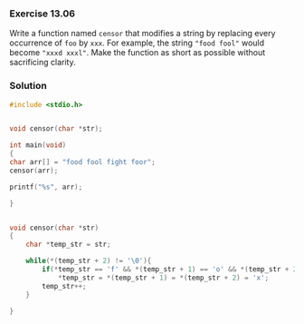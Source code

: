 ### Exercise 13.06
Write a function named `censor` that modifies a string by replacing every
occurrence of `foo` by `xxx`. For example, the string `"food fool"` would become
`"xxxd xxxl"`. Make the function as short as possible without sacrificing
clarity.

### Solution

```c
#include <stdio.h>


void censor(char *str);

int main(void)
{
char arr[] = "food fool fight foor";
censor(arr);

printf("%s", arr);

}


void censor(char *str)
{
    char *temp_str = str;

    while(*(temp_str + 2) != '\0'){
        if(*temp_str == 'f' && *(temp_str + 1) == 'o' && *(temp_str + 2) == 'o')
            *temp_str = *(temp_str + 1) = *(temp_str + 2) = 'x';
        temp_str++;
    }

}
```
